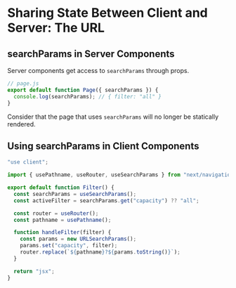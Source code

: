 # Sharing State Between Client and Server: The URL

## searchParams in Server Components

Server components get access to `searchParams` through props.

```js
// page.js
export default function Page({ searchParams }) {
  console.log(searchParams); // { filter: "all" }
}
```

Consider that the page that uses `searchParams` will no longer be statically rendered.

## Using searchParams in Client Components

```js
"use client";

import { usePathname, useRouter, useSearchParams } from "next/navigation";

export default function Filter() {
  const searchParams = useSearchParams();
  const activeFilter = searchParams.get("capacity") ?? "all";

  const router = useRouter();
  const pathname = usePathname();

  function handleFilter(filter) {
    const params = new URLSearchParams();
    params.set("capacity", filter);
    router.replace(`${pathname}?${params.toString()}`);
  }

  return "jsx";
}
```
